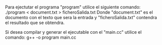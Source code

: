Para ejectutar el programa "program" utilice el siguiente comando:
./program < document.txt > ficheroSalida.txt
Donde "document.txt" es el documento con el texto que sera la entrada y "ficheroSalida.txt" contendra el resultado que se obtendra.

Si desea compilar y generar el ejecutable con el "main.cc" utilice el comando:
g++ -o program main.cc
